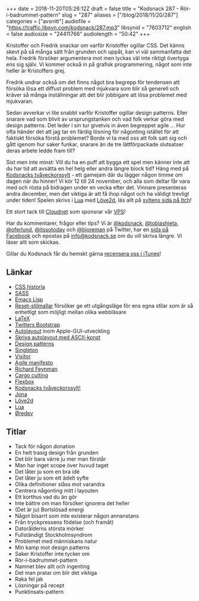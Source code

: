 +++
date = 2018-11-20T05:26:12Z
draft = false
title = "Kodsnack 287 - Rör-i-badrummet-pattern"
slug = "287"
aliases = ["/blog/2018/11/20/287"]
categories = ["avsnitt"]
audiofile = "https://traffic.libsyn.com/kodsnack/287.mp3"
libsynid = "7603712"
english = false
audiosize = "24411766"
audiolength = "50:42"
+++

Kristoffer och Fredrik snackar om varför Kristoffer ogillar CSS. Det känns skevt på så många sätt från grunden och uppåt, kan vi väl sammanfatta det hela. Fredrik försöker argumentera mot men lyckas väl inte riktigt övertyga ens sig själv. Vi kommer också in på grafisk programmering, något som inte heller är Kristoffers grej.

Fredrik undrar också om det finns något bra begrepp för tendensen att försöka lösa ett diffust problem med mjukvara som blir så generell och kräver så många inställningar att det blir jobbigare att lösa problemet med mjukvaran.

Sedan avverkar vi lite snabbt varför Kristoffer ogillar design patterns. Eller snarare vad som blivit av ursprungstanken och vad folk verkar göra med design patterns. Det leder i sin tur givetvis in även begreppet agile … Hur ofta händer det att jag tar en färdig lösning för någonting istället för att faktiskt försöka förstå problemet? Borde vi ta med oss att folk satt sig och gått igenom hur saker funkar, snarare än de tre lättförpackade slutsatser deras arbete ledde fram till?

Sist men inte minst: Vill du ha en puff att bygga ett spel men känner inte att du har tid att avsätta en hel helg eller andra längre block tid? Häng med på [Kodsnacks tvåveckorssylt](https://itch.io/jam/kodsnacks-2veckorssylt) - ett gamejam där du lägger någon timme om dagen när du hinner! Vi kör 12 till 24 november, och alla som deltar får vara med och rösta på bidragen under en vecka efter det. Vinnare presenteras andra december, men det viktiga är att få ihop något och ha väldigt trevligt under tiden! Spelen skrivs i [Lua](https://en.wikipedia.org/wiki/Lua_%28programming_language%29) med [Löve2d](https://love2d.org/), läs allt på [syltens sida på Itch](https://itch.io/jam/kodsnacks-2veckorssylt)!

Ett stort tack till [Cloudnet](http://www.cloudnet.se) som sponsrar vår [VPS](http://en.wikipedia.org/wiki/Virtual_private_server)!

Har du kommentarer, frågor eller tips? Vi är [@kodsnack](https://www.twitter.com/kodsnack), [@tobiashieta](https://www.twitter.com/tobiashieta), [@oferlund](https://www.twitter.com/oferlund), [@itssotoday](https://twitter.com/itssotoday) och [@bjoreman](https://www.twitter.com/bjoreman) på Twitter, har en [sida på Facebook](https://www.facebook.com/kodsnack) och epostas på [info@kodsnack.se](mailto:info@kodsnack.se) om du vill skriva längre. Vi läser allt som skickas.

Gillar du Kodsnack får du hemskt gärna [recensera oss i iTunes](http://itunes.apple.com/se/podcast/kodsnack/id561631498?l=en)!

## Länkar ##
* [CSS historia](https://css-tricks.com/look-back-history-css/)
* [SASS](https://sass-lang.com/)
* [Emacs Lisp](https://en.wikipedia.org/wiki/Emacs_Lisp)
* [Reset-stilmallar](https://www.webfx.com/blog/web-design/should-you-reset-your-css/) försöker ge ett utgångsläge för ens egna stilar som är så enhetligt som möjligt mellan olika webbläsare
* [LaTeX](https://en.wikipedia.org/wiki/LaTeX)
* [Twitters Bootstrap](https://en.wikipedia.org/wiki/Bootstrap_%28front-end_framework%29)
* [Autolayout](https://developer.apple.com/library/archive/documentation/UserExperience/Conceptual/AutolayoutPG/index.html) inom Apple-GUI-utveckling
* [Skriva autolayout med ASCII-konst](https://developer.apple.com/library/archive/documentation/UserExperience/Conceptual/AutolayoutPG/VisualFormatLanguage.html)
* [Design patterns](https://en.wikipedia.org/wiki/Design_pattern)
* [Singleton](https://en.wikipedia.org/wiki/Singleton_pattern)
* [Visitor](https://en.wikipedia.org/wiki/Visitor_pattern)
* [Agile manifesto](https://agilemanifesto.org/)
* [Richard Feynman](https://en.wikipedia.org/wiki/Richard_Feynman)
* [Cargo culting](https://en.wikipedia.org/wiki/Cargo_cult)
* [Flexbox](https://en.wikipedia.org/wiki/CSS_flex-box_layout)
* [Kodsnacks tvåveckorssylt!](https://itch.io/jam/kodsnacks-2veckorssylt)
* [Jona](https://twitter.com/saikyun)
* [Löve2d](https://love2d.org/)
* [Lua](https://en.wikipedia.org/wiki/Lua_%28programming_language%29)
* [Øredev](http://oredev.org/2018/home)

## Titlar ##
* Tack för någon donation
* En helt trasig design från grunden
* Det blir bara värre ju mer man förstår
* Man har inget scope över huvud taget
* Det låter ju som en bra idé
* Det låter ju som ett ädelt syfte
* Olika definitioner slåss mot varandra
* Centrera någonting mitt i layouten
* Ett korthus vad du än gör
* Inte bättre om man försöker ignorera det heller
* (Det är ju) Bortslösad energi
* Något bisarrt som inte existerar någon annanstans
* Från tryckpressens födelse (och framåt)
* Datorålderns största mörker
* Fullständigt Stockholmsyndrom
* Problemet med människans natur
* Min kamp mot design patterns
* Saker Kristoffer inte tycker om
* Rör-i-badrummet-pattern
* Namnet blev allt och ingenting
* Det man pratar om blir det viktiga
* Raka fel jak
* Lösningar på recept
* Punktinsats-pattern